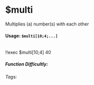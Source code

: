# $multi
Multiplies (a) number(s) with each other

#### Usage: `$multi[10;4;...]`
<br/>
<discord-messages>
	<discord-message :bot="false" role-color="#ffcc9a" author="Member">
		!!exec $multi[10;4]
	</discord-message>
	<discord-message :bot="true" role-color="#0099ff" author="Custom Command" avatar="https://media.discordapp.net/avatars/725721249652670555/781224f90c3b841ba5b40678e032f74a.webp">
		40
	</discord-message>
</discord-messages>

##### Function Difficultly: <Badge type="tip" text="Easy" vertical="middle" /> 
###### Tags: <Badge type="tip" text="Maths" vertical="middle" /> <Badge type="tip" text="Calculate" vertical="middle" /> <Badge type="tip" text="Multiply" vertical="middle" /> <Badge type="tip" text="*" vertical="middle" />